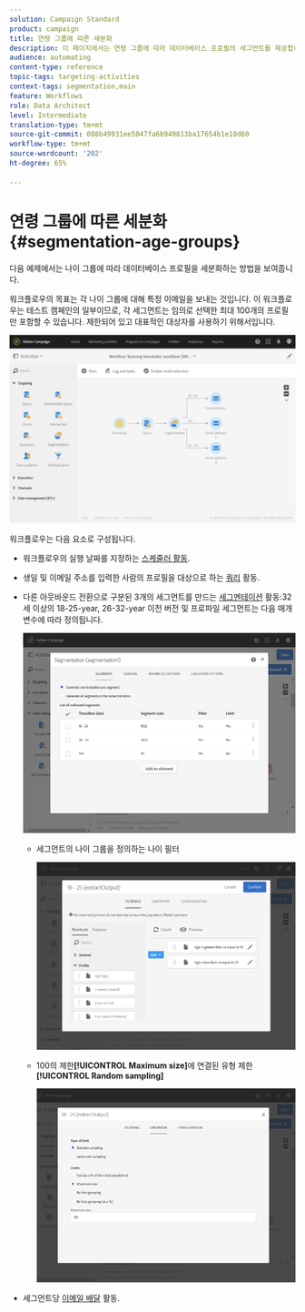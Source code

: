 ```yaml
---
solution: Campaign Standard
product: campaign
title: 연령 그룹에 따른 세분화
description: 이 페이지에서는 연령 그룹에 따라 데이터베이스 프로필의 세그먼트를 제공합니다. 워크플로우의 목표는 각 나이 그룹에 대해 특정 이메일을 보내는 것입니다.
audience: automating
content-type: reference
topic-tags: targeting-activities
context-tags: segmentation,main
feature: Workflows
role: Data Architect
level: Intermediate
translation-type: tm+mt
source-git-commit: 088b49931ee5047fa6b949813ba17654b1e10d60
workflow-type: tm+mt
source-wordcount: '202'
ht-degree: 65%

---
```



# 연령 그룹에 따른 세분화 {#segmentation-age-groups}

다음 예제에서는 나이 그룹에 따라 데이터베이스 프로필을 세분화하는 방법을 보여줍니다.

워크플로우의 목표는 각 나이 그룹에 대해 특정 이메일을 보내는 것입니다. 이 워크플로우는 테스트 캠페인의 일부이므로, 각 세그먼트는 임의로 선택한 최대 100개의 프로필만 포함할 수 있습니다. 제한되어 있고 대표적인 대상자를 사용하기 위해서입니다. 

![](assets/wkf_segment_example_4.png)

워크플로우는 다음 요소로 구성됩니다.

* 워크플로우의 실행 날짜를 지정하는 [스케줄러 활동](../../automating/using/segmentation.md).
* 생일 및 이메일 주소를 입력한 사람의 프로필을 대상으로 하는 [쿼리](../../automating/using/query.md) 활동.
* 다른 아웃바운드 전환으로 구분된 3개의 세그먼트를 만드는 [세그멘테이션](../../automating/using/segmentation.md) 활동:32세 이상의 18-25-year, 26-32-year 이전 버전 및 프로파일 세그먼트는 다음 매개 변수에 따라 정의됩니다.

   ![](assets/wkf_segment_example_3.png)

   * 세그먼트의 나이 그룹을 정의하는 나이 필터

      ![](assets/wkf_segment_new_segment.png)

   * 100의 제한&#x200B;**[!UICONTROL Maximum size]**&#x200B;에 연결된 유형 제한&#x200B;**[!UICONTROL Random sampling]**

      ![](assets/wkf_segment_example_1.png)

* 세그먼트당 [이메일 배달](../../automating/using/email-delivery.md) 활동.
